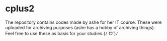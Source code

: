 # cplus2
The repository contains codes made by ashe for her IT course. These were uploaded for archiving purposes (ashe has a hobby of archiving things). Feel free to use these as basis for your studies.(ﾉˊᗜˋ)ﾉ
